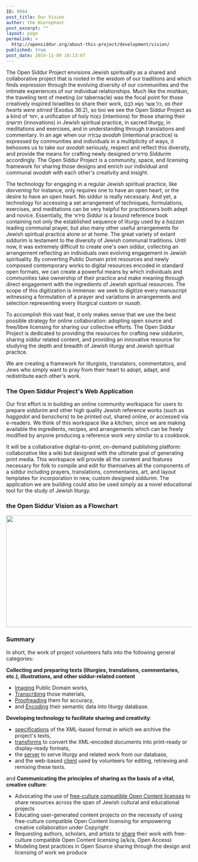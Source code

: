```yaml
---
ID: 9994
post_title: Our Vision
author: the Hierophant
post_excerpt: ""
layout: page
permalink: >
  http://opensiddur.org/about-this-project/development/vision/
published: true
post_date: 2014-11-09 10:13:07
---
```

<div class="english">
The Open Siddur Project envisions Jewish spirituality as a shared and collaborative project that is rooted in the wisdom of our traditions and which finds expression through the evolving diversity of our communities and the intimate experiences of our individual relationships. Much like the <em>mishkan</em>, the traveling tent of meeting (or tabernacle) was the focal point for those creatively inspired Israelites to share their work, <span class="hebrew" lang="he">כֹּל אֲשֶׁר נַשָׂא לִבַּם</span>, <em>as their hearts were stirred</em> (Exodus 36:2), so too we see the Open Siddur Project as a kind of <span class="hebrew" lang="he">יִחוּד</span>, a unification of holy <span class="hebrew" lang="he">כַּוָּנוֹת</span> (intentions) for those sharing their <span class="hebrew" lang="he">חִדּוּשִׁים</span> (innovations) in Jewish spiritual practice, in sacred liturgy, in meditations and exercises, and in understanding through translations and commentary. In an age when our <span class="hebrew" lang="he">עֲבוֹדָה</span> <em>avodah</em> (intentional practice) is expressed by communities and individuals in a multiplicity of ways, it behooves us to take our <em>avodah</em> seriously, respect and reflect this diversity, and provide the means for crafting newly designed <span class="hebrew" lang="he">סִידּוּרִים</span> <em>Siddurim</em> accordingly. The Open Siddur Project is a community, space, and licensing framework for sharing those designs and enrich our individual and communal <em>avodah</em> with each other's creativity and insight.

The technology for engaging in a regular Jewish spiritual practice, like <em>davvening</em> for instance, only requires one to have an open heart, or the desire to have an open heart. No siddur is really necessary. And yet, a technology for accessing a set arrangement of techniques, formulations, exercises, and meditations can be very helpful for practitioners both adept and novice. Essentially, the <span class="hebrew" lang="he">סִידוּר</span> <em>Siddur</em> is a bound reference book containing not only the established sequence of liturgy used by a <em>ḥazzan</em> leading communal prayer, but also many other useful arrangements for Jewish spiritual practice alone or at home. The great variety of extant siddurim is testament to the diversity of Jewish communal traditions. Until now, it was extremely difficult to create one's own siddur, collecting an arrangement reflecting an individuals own evolving engagement in Jewish spirituality. By converting Public Domain print resources and newly composed contemporary works to digital resources encoded in standard open formats, we can create a powerful means by which individuals and communities take ownership of their practice and make meaning through direct engagement with the ingredients of Jewish spiritual resources. The scope of this digitization is immense: we seek to digitize every manuscript witnessing a formulation of a prayer and variations in arrangements and selection representing every liturgical custom or <em>nusaḥ.</em>

To accomplish this vast feat, it only makes sense that we use the best possible strategy for online collaboration: adopting open source and free/libre licensing for sharing our collective efforts. The Open Siddur Project is dedicated to providing the resources for crafting new siddurim, sharing siddur related content, and providing an innovative resource for studying the depth and breadth of Jewish liturgy and Jewish spiritual practice.

We are creating a framework for liturgists, translators, commentators, and Jews who simply want to pray from their heart to adopt, adapt, and redistribute each other's work.

<h3>The Open Siddur Project's Web Application</h3>

Our first effort is in building an online community workspace for users to prepare <em>siddurim</em> and other high quality Jewish reference works (such as <em>haggadot</em> and <em>benschers</em>) to be printed out, shared online, or accessed via e-readers. We think of this workspace like a kitchen, since we are making available the ingredients, recipes, and arrangements which can be freely modified by anyone producing a reference work very similar to a cookbook.

It will be a collaborative digital-to-print, on-demand publishing platform: collaborative like a wiki but designed with the ultimate goal of generating print media. This workspace will provide all the content and features necessary for folk to compile and edit for themselves all the components of a siddur including prayers, translations, commentaries, art, and layout templates for incorporation in new, custom designed <em>siddurim</em>. The application we are building could also be used simply as a novel educational tool for the study of Jewish liturgy.


<h3>the Open Siddur Vision as a Flowchart</h3>

<a href="http://opensiddur.org/wp-content/uploads/2010/07/Aharons-Open-Siddur-Flowchart-v2.0.png"><img src="http://opensiddur.org/wp-content/uploads/2010/07/Aharons-Open-Siddur-Flowchart-v2.0-1024x484.png" alt="" width="640" height="303" class="alignnone size-large wp-image-948" /></a>

<h3>Summary</h3>

In short, the work of project volunteers falls into the following general categories:

<strong>Collecting and preparing texts (liturgies, translations, commentaries, etc.), illustrations, and other siddur-related content</strong>
<ul>
    <li><a title="Imaging" href="http://opensiddur.org/contribute/document-manuscript-imaging/">Imaging</a> Public Domain works,</li>
    <li><a title="Transcription" href="http://opensiddur.org/tools/transcribe/">Transcribing</a> those materials,</li>
    <li><a title="Proofreading" href="http://opensiddur.org/tools/transcribe/">Proofreading</a> them for accuracy,</li>
    <li>and <a href="https://github.com/opensiddur/opensiddur/wiki/Open-Siddur-Guidelines-for-Transcription">Encoding</a> their semantic data into liturgy database.</li>
</ul>
<strong>Developing technology to facilitate sharing and creativity</strong>:
<ul>
    <li><a title="JLPTEI" href="https://github.com/opensiddur/opensiddur/wiki/JLPTEI-101:-00:-Introduction">specifications</a> of the XML-based format in which we archive the project's texts,</li>
    <li><a title="Architecture" href="https://github.com/opensiddur/opensiddur/wiki/Architecture">transforms</a> to convert the XML-encoded documents into print-ready or display-ready formats,</li>
    <li>the <a class="external text" title="http://www.exist-db.org" href="http://www.exist-db.org" rel="nofollow">server</a> to serve liturgy and related work from our database,</li>
    <li>and the web-based <a title="Open Siddur client interface" href="https://github.com/opensiddur/opensiddur-client">client</a> used by volunteers for editing, retrieving and remixing these texts.</li>
</ul>
and <strong>Communicating the principles of sharing as the basis of a vital, creative culture</strong>:
<ul>
    <li>Advocating the use of <a href="http://opensiddur.org/copyright-policy/">free-culture compatible Open Content licenses</a> to share resources across the span of Jewish cultural and educational projects</li>
    <li>Educating user-generated content projects on the necessity of using free-culture compatible Open Content licensing for empowering creative collaboration under Copyright</li>
    <li>Requesting authors, scholars, and artists to <a title="Submissions HOWTO" href="http://opensiddur.org/contribute/upload/">share</a> their work with free-culture compatible Open Content licensing (a/k/a, Open Access)</li>
    <li>Modeling best practices in Open Source sharing through the design and licensing of work we produce</li>
</ul>
</div>